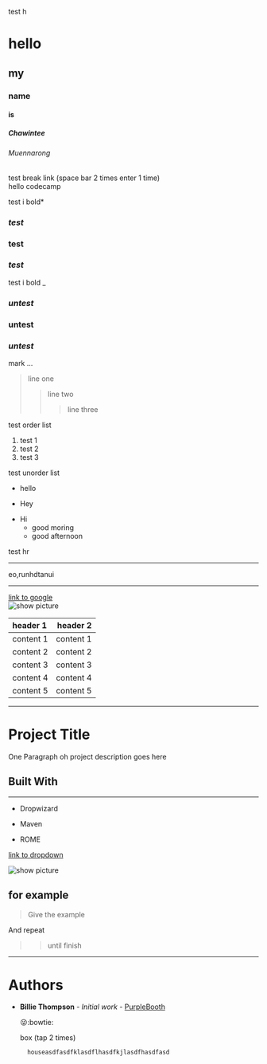 test h 
# hello
## my 
### name 
#### is 
##### Chawintee
###### Muennarong
test break link (space bar 2 times enter 1 time)  
hello codecamp

test i bold*
### *test*
### **test**
### ***test*** 
test i bold _
### _untest_
### __untest__
### ___untest___

mark ...
>line one
>> line two
>>> line three


test order list   

1. test 1  
3. test 2  
5. test 3  

test unorder list
* hello 
+ Hey
- Hi
    - good moring
    + good afternoon  


test hr
***
eo,runhdtanui 
- - -
[link to google](https://www.google.co.th/)  
![show picture](C:\Users\LENOVOY410P\Desktop)


 | header 1 | header 2 |
 | :---     | ---:     |
 | content 1| content 1|
 | content 2| content 2|
 | content 3| content 3|
 | content 4| content 4|
 | content 5| content 5|

---

# Project Title
One Paragraph oh project description goes here

## Built With   
---
* Dropwizard 
+ Maven 
- ROME

[link to dropdown](https://medium.com/i-gear-geek/readme-%E0%B9%84%E0%B8%9B%E0%B8%97%E0%B8%B3%E0%B9%84%E0%B8%A1-64c3a652d724)

![show picture](https://miro.medium.com/max/84/1*CgM1rNUA0rmkAkp0kdJORw.png)

## for example
> Give the example  

And repeat 
>> until finish  

---
# Authors 
* **Billie Thompson** - *Initial work* - [PurpleBooth]()
  
  😜:bowtie:   
  
  box (tap 2 times)

        houseasdfasdfklasdflhasdfkjlasdfhasdfasd